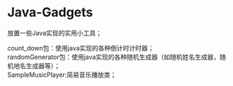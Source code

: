 # Java-Gadgets
放置一些Java实现的实用小工具；

count_down包：使用java实现的各种倒计时计时器；  
randomGenerator包：使用java实现的各种随机生成器（如随机姓名生成器，随机地名生成器等）；  
SampleMusicPlayer:简易音乐播放类；  
